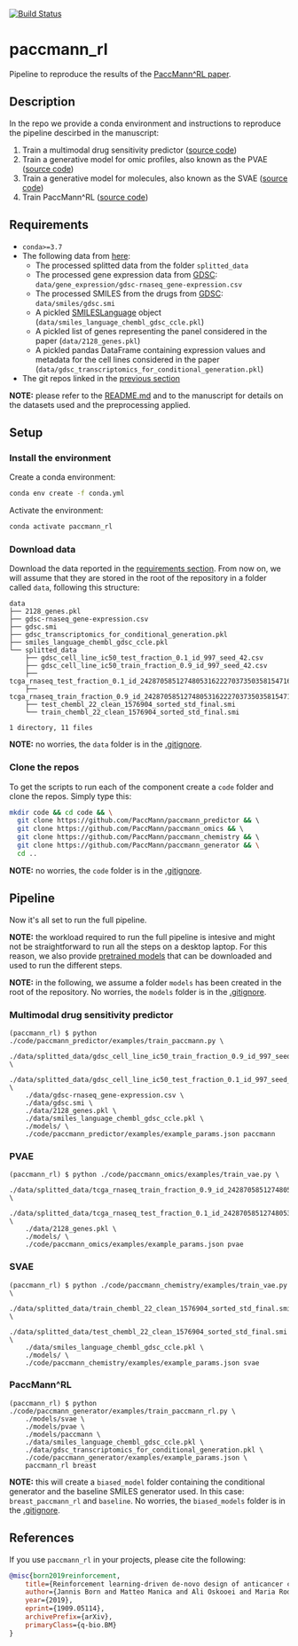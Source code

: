 [![Build Status](https://travis-ci.org/PaccMann/paccmann_rl.svg?branch=master)](https://travis-ci.org/PaccMann/paccmann_rl)
# paccmann_rl

Pipeline to reproduce the results of the [PaccMann^RL paper](https://arxiv.org/abs/1909.05114).

## Description

In the repo we provide a conda environment and instructions to reproduce the pipeline descirbed in the manuscript:

1. Train a multimodal drug sensitivity predictor ([source code](https://github.com/PaccMann/paccmann_predictor))
2. Train a generative model for omic profiles, also known as the PVAE ([source code](https://github.com/PaccMann/paccmann_omics))
3. Train a generative model for molecules, also known as the SVAE ([source code](https://github.com/PaccMann/paccmann_chemistry))
4. Train PaccMann^RL ([source code](https://github.com/PaccMann/paccmann_generator))

## Requirements

- `conda>=3.7`
- The following data from [here](https://ibm.ent.box.com/v/paccmann-pytoda-data):
  - The processed splitted data from the folder `splitted_data`
  - The processed gene expression data from [GDSC](https://www.cancerrxgene.org/): `data/gene_expression/gdsc-rnaseq_gene-expression.csv`
  - The processed SMILES from the drugs from [GDSC](https://www.cancerrxgene.org/): `data/smiles/gdsc.smi`
  - A pickled [SMILESLanguage](https://github.com/PaccMann/paccmann_datasets/blob/master/pytoda/smiles/smiles_language.py) object (`data/smiles_language_chembl_gdsc_ccle.pkl`)
  - A pickled list of genes representing the panel considered in the paper (`data/2128_genes.pkl`)
  - A pickled pandas DataFrame containing expression values and metadata for the cell lines considered in the paper (`data/gdsc_transcriptomics_for_conditional_generation.pkl`)
- The git repos linked in the [previous section](#description)

**NOTE:** please refer to the [README.md](https://ibm.ent.box.com/v/paccmann-pytoda-data/file/548614344106) and to the manuscript for details on the datasets used and the preprocessing applied.

## Setup

### Install the environment

Create a conda environment:

```sh
conda env create -f conda.yml
```

Activate the environment:

```sh
conda activate paccmann_rl
```

### Download data

Download the data reported in the [requirements section](#requirements).
From now on, we will assume that they are stored in the root of the repository in a folder called `data`, following this structure:

```console
data
├── 2128_genes.pkl
├── gdsc-rnaseq_gene-expression.csv
├── gdsc.smi
├── gdsc_transcriptomics_for_conditional_generation.pkl
├── smiles_language_chembl_gdsc_ccle.pkl
└── splitted_data
    ├── gdsc_cell_line_ic50_test_fraction_0.1_id_997_seed_42.csv
    ├── gdsc_cell_line_ic50_train_fraction_0.9_id_997_seed_42.csv
    ├── tcga_rnaseq_test_fraction_0.1_id_242870585127480531622270373503581547167_seed_42.csv
    ├── tcga_rnaseq_train_fraction_0.9_id_242870585127480531622270373503581547167_seed_42.csv
    ├── test_chembl_22_clean_1576904_sorted_std_final.smi
    └── train_chembl_22_clean_1576904_sorted_std_final.smi

1 directory, 11 files
```

**NOTE:** no worries, the `data` folder is in the [.gitignore](./.gitignore).

### Clone the repos

To get the scripts to run each of the component create a `code` folder and clone the repos. Simply type this:

```sh
mkdir code && cd code && \
  git clone https://github.com/PaccMann/paccmann_predictor && \ 
  git clone https://github.com/PaccMann/paccmann_omics && \ 
  git clone https://github.com/PaccMann/paccmann_chemistry && \ 
  git clone https://github.com/PaccMann/paccmann_generator && \
  cd ..
```

**NOTE:** no worries, the `code` folder is in the [.gitignore](./.gitignore).

## Pipeline

Now it's all set to run the full pipeline.

**NOTE:** the workload required to run the full pipeline is intesive and might not be straightforward to run all the steps on a desktop laptop. For this reason, we also provide [pretrained models](https://ibm.ent.box.com/v/paccmann-pytoda-data/folder/91897885403) that can be downloaded and used to run the different steps.

**NOTE:** in the following, we assume a folder `models` has been created in the root of the repository. No worries, the `models` folder is in the [.gitignore](./.gitignore).

### Multimodal drug sensitivity predictor

```console
(paccmann_rl) $ python ./code/paccmann_predictor/examples/train_paccmann.py \
    ./data/splitted_data/gdsc_cell_line_ic50_train_fraction_0.9_id_997_seed_42.csv \
    ./data/splitted_data/gdsc_cell_line_ic50_test_fraction_0.1_id_997_seed_42.csv \
    ./data/gdsc-rnaseq_gene-expression.csv \
    ./data/gdsc.smi \
    ./data/2128_genes.pkl \
    ./data/smiles_language_chembl_gdsc_ccle.pkl \
    ./models/ \
    ./code/paccmann_predictor/examples/example_params.json paccmann
```

### PVAE

``` console
(paccmann_rl) $ python ./code/paccmann_omics/examples/train_vae.py \
    ./data/splitted_data/tcga_rnaseq_train_fraction_0.9_id_242870585127480531622270373503581547167_seed_42.csv \
    ./data/splitted_data/tcga_rnaseq_test_fraction_0.1_id_242870585127480531622270373503581547167_seed_42.csv \
    ./data/2128_genes.pkl \
    ./models/ \
    ./code/paccmann_omics/examples/example_params.json pvae
```

### SVAE

``` console
(paccmann_rl) $ python ./code/paccmann_chemistry/examples/train_vae.py \
    ./data/splitted_data/train_chembl_22_clean_1576904_sorted_std_final.smi \
    ./data/splitted_data/test_chembl_22_clean_1576904_sorted_std_final.smi \
    ./data/smiles_language_chembl_gdsc_ccle.pkl \
    ./models/ \
    ./code/paccmann_chemistry/examples/example_params.json svae
```

### PaccMann^RL

``` console
(paccmann_rl) $ python ./code/paccmann_generator/examples/train_paccmann_rl.py \
    ./models/svae \
    ./models/pvae \
    ./models/paccmann \
    ./data/smiles_language_chembl_gdsc_ccle.pkl \
    ./data/gdsc_transcriptomics_for_conditional_generation.pkl \
    ./code/paccmann_generator/examples/example_params.json \
    paccmann_rl breast
```

**NOTE:** this will create a `biased_model` folder containing the conditional generator and the baseline SMILES generator used. In this case: `breast_paccmann_rl` and `baseline`. No worries, the `biased_models` folder is in the [.gitignore](./.gitignore).

## References

If you use `paccmann_rl` in your projects, please cite the following:

```bib
@misc{born2019reinforcement,
    title={Reinforcement learning-driven de-novo design of anticancer compounds conditioned on biomolecular profiles},
    author={Jannis Born and Matteo Manica and Ali Oskooei and Maria Rodriguez Martinez},
    year={2019},
    eprint={1909.05114},
    archivePrefix={arXiv},
    primaryClass={q-bio.BM}
}
```
